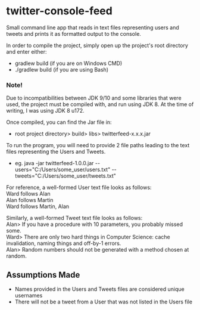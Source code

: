 # twitter-console-feed
Small command line app that reads in text files representing users and tweets and prints it as formatted output to the console.

In order to compile the project, simply open up the project's root directory and enter either:
- gradlew build (if you are on Windows CMD)
- ./gradlew build (if you are using Bash)

### Note!
Due to incompatibilities between JDK 9/10 and some libraries that were used, the project must be compiled with, and run using JDK 8.
At the time of writing, I was using JDK 8 u172.

Once compiled, you can find the Jar file in:
- root project directory> build> libs> twitterfeed-x.x.x.jar

To run the program, you will need to provide 2 file paths leading to the text files representing the Users and Tweets.
- eg. java -jar twitterfeed-1.0.0.jar --users="C:/Users/some_user/users.txt" --tweets="C:/Users/some_user/tweets.txt"

For reference, a well-formed User text file looks as follows:  
Ward follows Alan  
Alan follows Martin  
Ward follows Martin, Alan

Similarly, a well-formed Tweet text file looks as follows:  
Alan> If you have a procedure with 10 parameters, you probably missed some.  
Ward> There are only two hard things in Computer Science: cache invalidation, naming things and off-by-1 errors.  
Alan> Random numbers should not be generated with a method chosen at random.

## Assumptions Made
- Names provided in the Users and Tweets files are considered unique usernames
- There will not be a tweet from a User that was not listed in the Users file
